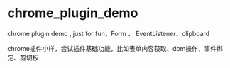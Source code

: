 # chrome_plugin_demo
chrome plugin demo , just for fun，Form 、 EventListener、clipboard

chrome插件小样，尝试插件基础功能，比如表单内容获取、dom操作、事件绑定、剪切板
